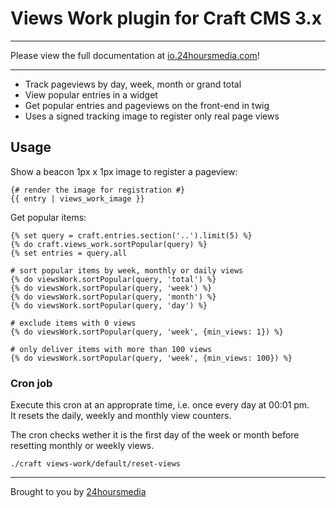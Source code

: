 # Views Work plugin for Craft CMS 3.x

---
Please view the full documentation at [io.24hoursmedia.com](https://io.24hoursmedia.com/views-work)!

----

* Track pageviews by day, week, month or grand total
* View popular entries in a widget
* Get popular entries and pageviews on the front-end in twig
* Uses a signed tracking image to register only real page views



## Usage

Show a beacon 1px x 1px image to register a pageview:

```
{# render the image for registration #}
{{ entry | views_work_image }}
```

Get popular items:
```
{% set query = craft.entries.section('..').limit(5) %}
{% do craft.views_work.sortPopular(query) %}
{% set entries = query.all

# sort popular items by week, monthly or daily views
{% do viewsWork.sortPopular(query, 'total') %}
{% do viewsWork.sortPopular(query, 'week') %}
{% do viewsWork.sortPopular(query, 'month') %}
{% do viewsWork.sortPopular(query, 'day') %}

# exclude items with 0 views
{% do viewsWork.sortPopular(query, 'week', {min_views: 1}) %}

# only deliver items with more than 100 views
{% do viewsWork.sortPopular(query, 'week', {min_views: 100}) %}
```

### Cron job

Execute this cron at an approprate time, i.e. once every day at 00:01 pm.  
It resets the daily, weekly and monthly view counters.  

The cron checks wether it is the first day of the week or month before resetting monthly or weekly views.

    ./craft views-work/default/reset-views

----

Brought to you by [24hoursmedia](https://www.24hoursmedia.com)
